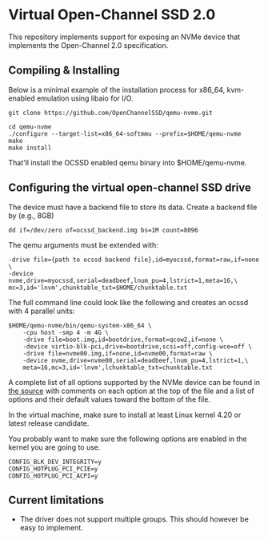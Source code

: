 # Virtual Open-Channel SSD 2.0

This repository implements support for exposing an NVMe device that implements
the Open-Channel 2.0 specification.

## Compiling & Installing

Below is a minimal example of the installation process for x86_64, kvm-enabled
emulation using libaio for I/O.

    git clone https://github.com/OpenChannelSSD/qemu-nvme.git

    cd qemu-nvme
    ./configure --target-list=x86_64-softmmu --prefix=$HOME/qemu-nvme
    make
    make install

That'll install the OCSSD enabled qemu binary into $HOME/qemu-nvme.

## Configuring the virtual open-channel SSD drive

The device must have a backend file to store its data. Create a backend file by
(e.g., 8GB)

    dd if=/dev/zero of=ocssd_backend.img bs=1M count=8096

The qemu arguments must be extended with:


    -drive file={path to ocssd backend file},id=myocssd,format=raw,if=none \
    -device nvme,drive=myocssd,serial=deadbeef,lnum_pu=4,lstrict=1,meta=16,\
    mc=3,id='lnvm',chunktable_txt=$HOME/chunktable.txt

The full command line could look like the following and creates an ocssd with 4
parallel units:

    $HOME/qemu-nvme/bin/qemu-system-x86_64 \
        -cpu host -smp 4 -m 4G \
        -drive file=boot.img,id=bootdrive,format=qcow2,if=none \
        -device virtio-blk-pci,drive=bootdrive,scsi=off,config-wce=off \
        -drive file=nvme00.img,if=none,id=nvme00,format=raw \
        -device nvme,drive=nvme00,serial=deadbeef,lnum_pu=4,lstrict=1,\
        meta=16,mc=3,id='lnvm',lchunktable_txt=chunktable.txt

A complete list of all options supported by the NVMe device can be found in
[the source](hw/block/nvme.c#L61) with comments on each option at the top of
the file and a list of options and their default values toward the bottom of
the file.

In the virtual machine, make sure to install at least Linux kernel 4.20 or
latest release candidate.

You probably want to make sure the following options are enabled in the kernel
you are going to use.

    CONFIG_BLK_DEV_INTEGRITY=y
    CONFIG_HOTPLUG_PCI_PCIE=y
    CONFIG_HOTPLUG_PCI_ACPI=y

## Current limitations

  - The driver does not support multiple groups. This should however be easy to
    implement.
